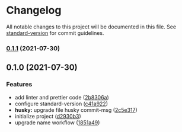# Changelog

All notable changes to this project will be documented in this file. See [standard-version](https://github.com/conventional-changelog/standard-version) for commit guidelines.

### [0.1.1](https://github.com/JonDotsoy/commit-help/compare/v0.1.0...v0.1.1) (2021-07-30)

## 0.1.0 (2021-07-30)

### Features

- add linter and prettier code ([2b8306a](https://github.com/JonDotsoy/commit-help/commit/2b8306ad32157a31beb726957bf4848a4e8fcdce))
- configure standard-version ([c41a922](https://github.com/JonDotsoy/commit-help/commit/c41a922ff83245f801f57898c50d3dc62586e7c2))
- **husky:** upgrade file husky commit-msg ([2c5e317](https://github.com/JonDotsoy/commit-help/commit/2c5e317eb6f9f1126326259219a4a865f701c495))
- initialize project ([d2930b3](https://github.com/JonDotsoy/commit-help/commit/d2930b3b6824096def972c9dd2d7eb661190ec82))
- upgrade name workflow ([1851a49](https://github.com/JonDotsoy/commit-help/commit/1851a493f6aae1fed7c1f077628066af110c90fc))
